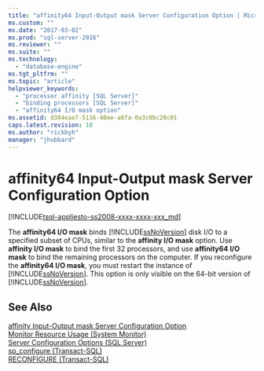 ```yaml
---
title: "affinity64 Input-Output mask Server Configuration Option | Microsoft Docs"
ms.custom: ""
ms.date: "2017-03-02"
ms.prod: "sql-server-2016"
ms.reviewer: ""
ms.suite: ""
ms.technology: 
  - "database-engine"
ms.tgt_pltfrm: ""
ms.topic: "article"
helpviewer_keywords: 
  - "processor affinity [SQL Server]"
  - "binding processors [SQL Server]"
  - "affinity64 I/O mask option"
ms.assetid: d304eae7-5116-40ee-a0fa-0a3c0bc20c01
caps.latest.revision: 18
ms.author: "rickbyh"
manager: "jhubbard"
---
```

# affinity64 Input-Output mask Server Configuration Option
[!INCLUDE[tsql-appliesto-ss2008-xxxx-xxxx-xxx_md](../../../database-engine/configure/windows/includes/tsql-appliesto-ss2008-xxxx-xxxx-xxx-md.md)]

  The **affinity64 I/O mask** binds [!INCLUDE[ssNoVersion](../../../advanced-analytics/r-services/includes/ssnoversion-md.md)] disk I/O to a specified subset of CPUs, similar to the **affinity I/O mask** option. Use **affinity I/O mask** to bind the first 32 processors, and use **affinity64 I/O mask** to bind the remaining processors on the computer. If you reconfigure the **affinity64 I/O mask**, you must restart the instance of [!INCLUDE[ssNoVersion](../../../advanced-analytics/r-services/includes/ssnoversion-md.md)]. This option is only visible on the 64-bit version of [!INCLUDE[ssNoVersion](../../../advanced-analytics/r-services/includes/ssnoversion-md.md)].  
  
## See Also  
 [affinity Input-Output mask Server Configuration Option](../../../database-engine/configure/windows/affinity-input-output-mask-server-configuration-option.md)   
 [Monitor Resource Usage &#40;System Monitor&#41;](../../../relational-databases/monitor/performance-monitor/monitor-resource-usage-system-monitor.md)   
 [Server Configuration Options &#40;SQL Server&#41;](../../../database-engine/configure/windows/server-configuration-options-sql-server.md)   
 [sp_configure &#40;Transact-SQL&#41;](../../../relational-databases/system-stored-procedures/sp-configure-transact-sql.md)   
 [RECONFIGURE &#40;Transact-SQL&#41;](../../../t-sql/language-elements/reconfigure-transact-sql.md)  
  
  